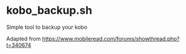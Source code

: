 # kobo_backup.sh
Simple tool to backup your kobo 

Adapted from https://www.mobileread.com/forums/showthread.php?t=340674
